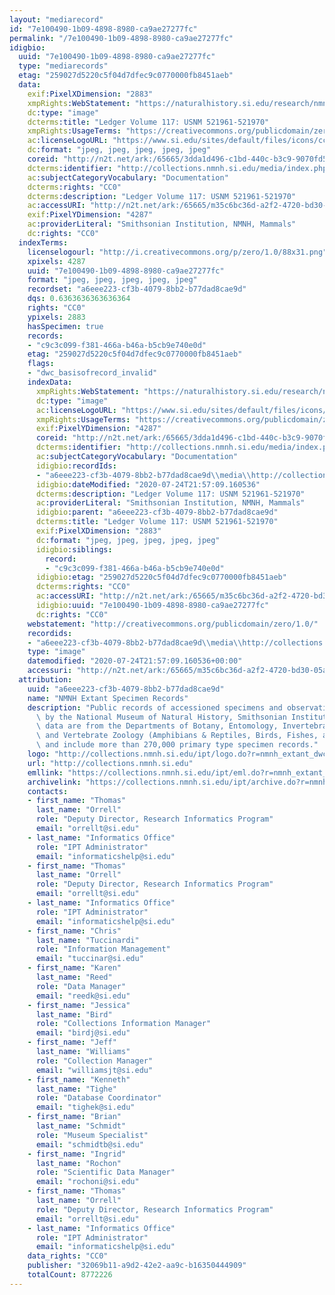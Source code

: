 ```yaml
---
layout: "mediarecord"
id: "7e100490-1b09-4898-8980-ca9ae27277fc"
permalink: "/7e100490-1b09-4898-8980-ca9ae27277fc"
idigbio:
  uuid: "7e100490-1b09-4898-8980-ca9ae27277fc"
  type: "mediarecords"
  etag: "259027d5220c5f04d7dfec9c0770000fb8451aeb"
  data:
    exif:PixelXDimension: "2883"
    xmpRights:WebStatement: "https://naturalhistory.si.edu/research/nmnh-collections/museum-collections-policies"
    dc:type: "image"
    dcterms:title: "Ledger Volume 117: USNM 521961-521970"
    xmpRights:UsageTerms: "https://creativecommons.org/publicdomain/zero/1.0/"
    ac:licenseLogoURL: "https://www.si.edu/sites/default/files/icons/cc0.svg"
    dc:format: "jpeg, jpeg, jpeg, jpeg, jpeg"
    coreid: "http://n2t.net/ark:/65665/3dda1d496-c1bd-440c-b3c9-9070fd562cb4"
    dcterms:identifier: "http://collections.nmnh.si.edu/media/index.php?irn=14200846"
    ac:subjectCategoryVocabulary: "Documentation"
    dcterms:rights: "CC0"
    dcterms:description: "Ledger Volume 117: USNM 521961-521970"
    ac:accessURI: "http://n2t.net/ark:/65665/m35c6bc36d-a2f2-4720-bd30-05adfe2a2b58"
    exif:PixelYDimension: "4287"
    ac:providerLiteral: "Smithsonian Institution, NMNH, Mammals"
    dc:rights: "CC0"
  indexTerms:
    licenselogourl: "http://i.creativecommons.org/p/zero/1.0/88x31.png"
    xpixels: 4287
    uuid: "7e100490-1b09-4898-8980-ca9ae27277fc"
    format: "jpeg, jpeg, jpeg, jpeg, jpeg"
    recordset: "a6eee223-cf3b-4079-8bb2-b77dad8cae9d"
    dqs: 0.6363636363636364
    rights: "CC0"
    ypixels: 2883
    hasSpecimen: true
    records:
    - "c9c3c099-f381-466a-b46a-b5cb9e740e0d"
    etag: "259027d5220c5f04d7dfec9c0770000fb8451aeb"
    flags:
    - "dwc_basisofrecord_invalid"
    indexData:
      xmpRights:WebStatement: "https://naturalhistory.si.edu/research/nmnh-collections/museum-collections-policies"
      dc:type: "image"
      ac:licenseLogoURL: "https://www.si.edu/sites/default/files/icons/cc0.svg"
      xmpRights:UsageTerms: "https://creativecommons.org/publicdomain/zero/1.0/"
      exif:PixelYDimension: "4287"
      coreid: "http://n2t.net/ark:/65665/3dda1d496-c1bd-440c-b3c9-9070fd562cb4"
      dcterms:identifier: "http://collections.nmnh.si.edu/media/index.php?irn=14200846"
      ac:subjectCategoryVocabulary: "Documentation"
      idigbio:recordIds:
      - "a6eee223-cf3b-4079-8bb2-b77dad8cae9d\\media\\http://collections.nmnh.si.edu/media/index.php?irn=14200846"
      idigbio:dateModified: "2020-07-24T21:57:09.160536"
      dcterms:description: "Ledger Volume 117: USNM 521961-521970"
      ac:providerLiteral: "Smithsonian Institution, NMNH, Mammals"
      idigbio:parent: "a6eee223-cf3b-4079-8bb2-b77dad8cae9d"
      dcterms:title: "Ledger Volume 117: USNM 521961-521970"
      exif:PixelXDimension: "2883"
      dc:format: "jpeg, jpeg, jpeg, jpeg, jpeg"
      idigbio:siblings:
        record:
        - "c9c3c099-f381-466a-b46a-b5cb9e740e0d"
      idigbio:etag: "259027d5220c5f04d7dfec9c0770000fb8451aeb"
      dcterms:rights: "CC0"
      ac:accessURI: "http://n2t.net/ark:/65665/m35c6bc36d-a2f2-4720-bd30-05adfe2a2b58"
      idigbio:uuid: "7e100490-1b09-4898-8980-ca9ae27277fc"
      dc:rights: "CC0"
    webstatement: "http://creativecommons.org/publicdomain/zero/1.0/"
    recordids:
    - "a6eee223-cf3b-4079-8bb2-b77dad8cae9d\\media\\http://collections.nmnh.si.edu/media/index.php?irn=14200846"
    type: "image"
    datemodified: "2020-07-24T21:57:09.160536+00:00"
    accessuri: "http://n2t.net/ark:/65665/m35c6bc36d-a2f2-4720-bd30-05adfe2a2b58"
  attribution:
    uuid: "a6eee223-cf3b-4079-8bb2-b77dad8cae9d"
    name: "NMNH Extant Specimen Records"
    description: "Public records of accessioned specimens and observations curated\
      \ by the National Museum of Natural History, Smithsonian Institution. These\
      \ data are from the Departments of Botany, Entomology, Invertebrate Zoology\
      \ and Vertebrate Zoology (Amphibians & Reptiles, Birds, Fishes, and Mammals)\
      \ and include more than 270,000 primary type specimen records."
    logo: "http://collections.nmnh.si.edu/ipt/logo.do?r=nmnh_extant_dwc-a"
    url: "http://collections.nmnh.si.edu"
    emllink: "https://collections.nmnh.si.edu/ipt/eml.do?r=nmnh_extant_dwc-a"
    archivelink: "https://collections.nmnh.si.edu/ipt/archive.do?r=nmnh_extant_dwc-a"
    contacts:
    - first_name: "Thomas"
      last_name: "Orrell"
      role: "Deputy Director, Research Informatics Program"
      email: "orrellt@si.edu"
    - last_name: "Informatics Office"
      role: "IPT Administrator"
      email: "informaticshelp@si.edu"
    - first_name: "Thomas"
      last_name: "Orrell"
      role: "Deputy Director, Research Informatics Program"
      email: "orrellt@si.edu"
    - last_name: "Informatics Office"
      role: "IPT Administrator"
      email: "informaticshelp@si.edu"
    - first_name: "Chris"
      last_name: "Tuccinardi"
      role: "Information Management"
      email: "tuccinar@si.edu"
    - first_name: "Karen"
      last_name: "Reed"
      role: "Data Manager"
      email: "reedk@si.edu"
    - first_name: "Jessica"
      last_name: "Bird"
      role: "Collections Information Manager"
      email: "birdj@si.edu"
    - first_name: "Jeff"
      last_name: "Williams"
      role: "Collection Manager"
      email: "williamsjt@si.edu"
    - first_name: "Kenneth"
      last_name: "Tighe"
      role: "Database Coordinator"
      email: "tighek@si.edu"
    - first_name: "Brian"
      last_name: "Schmidt"
      role: "Museum Specialist"
      email: "schmidtb@si.edu"
    - first_name: "Ingrid"
      last_name: "Rochon"
      role: "Scientific Data Manager"
      email: "rochoni@si.edu"
    - first_name: "Thomas"
      last_name: "Orrell"
      role: "Deputy Director, Research Informatics Program"
      email: "orrellt@si.edu"
    - last_name: "Informatics Office"
      role: "IPT Administrator"
      email: "informaticshelp@si.edu"
    data_rights: "CC0"
    publisher: "32069b11-a9d2-42e2-aa9c-b16350444909"
    totalCount: 8772226
---
```

